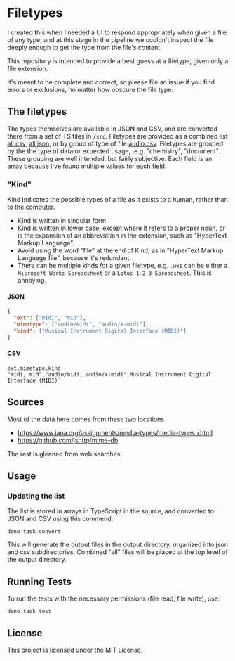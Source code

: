 # Filetypes

I created this when I needed a UI to respond appropriately when given a file of any type, and at this stage in the pipeline we couldn't inspect the file deeply enough to get the type from the file's content.

This repository is intended to provide a best guess at a filetype, given only a file extension.

It's meant to be complete and correct, so please file an issue if you find errors or exclusions, no matter how obscure the file type.

## The filetypes

The types themselves are available in JSON and CSV, and are converted there from a set of TS files in `/src`.
Filetypes are provided as a combined list [all.csv](/output/all.csv), [all.json](/output/all.json), or by group of type of file [audio.csv](/output/csv/audio.csv).
Filetypes are grouped by the the type of data or expected usage, .e.g. "chemistry", "document". These grouping are well intended, but fairly subjective.
Each field is an array because I've found multiple values for each field.

### "Kind" 
Kind indicates the possible types of a file as it exists to a human, rather than to the computer.
- Kind is written in singular form
- Kind is written in lower case, except where it refers to a proper noun, or is the expansion of an abbreviation in the extension, such as "HyperText Markup Language".
- Avoid using the word "file" at the end of Kind, as in "HyperText Markup Language file", because it's redundant.
- There can be multiple kinds for a given filetype, e.g. `.wks` can be either a `Microsoft Works Spreadsheet` or a `Lotus 1-2-3 Spreadsheet`. This is annoying.

#### JSON
```JSON
{
  "ext": ["midi", "mid"],
  "mimetype": ["audio/midi", "audio/x-midi"],
  "kind": ["Musical Instrument Digital Interface (MIDI)"]
}
```

#### CSV
```CSV
ext,mimetype,kind
"midi, mid","audio/midi, audio/x-midi",Musical Instrument Digital Interface (MIDI)`
```

## Sources

Most of the data here comes from these two locations
- https://www.iana.org/assignments/media-types/media-types.xhtml
- https://github.com/jshttp/mime-db

The rest is gleaned from web searches.



## Usage
### Updating the list
The list is stored in arrays in TypeScript in the source, and converted to JSON and CSV using this commend:

```
deno task convert
```
This will generate the output files in the output directory, organized into json and csv subdirectories. Combined "all" files will be placed at the top level of the output directory.

## Running Tests
To run the tests with the necessary permissions (file read, file write), use:

```
deno task test
```

## License
This project is licensed under the MIT License.
